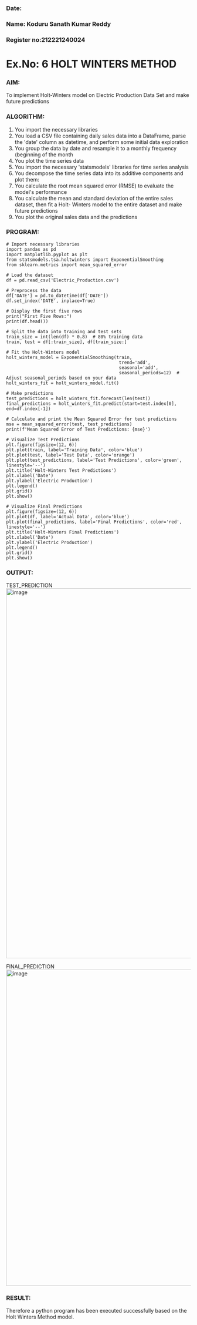 ### Date: 
### Name: Koduru Sanath Kumar Reddy 
### Register no:212221240024
# Ex.No: 6               HOLT WINTERS METHOD




### AIM: 
To implement Holt-Winters model on Electric Production Data Set and make future predictions

### ALGORITHM:
1. You import the necessary libraries
2. You load a CSV file containing daily sales data into a DataFrame, parse the 'date' column as
datetime, and perform some initial data exploration
3. You group the data by date and resample it to a monthly frequency (beginning of the month
4. You plot the time series data
5. You import the necessary 'statsmodels' libraries for time series analysis
6. You decompose the time series data into its additive components and plot them:
7. You calculate the root mean squared error (RMSE) to evaluate the model's performance
8. You calculate the mean and standard deviation of the entire sales dataset, then fit a Holt-
Winters model to the entire dataset and make future predictions
9. You plot the original sales data and the predictions
### PROGRAM:

~~~
# Import necessary libraries
import pandas as pd
import matplotlib.pyplot as plt
from statsmodels.tsa.holtwinters import ExponentialSmoothing
from sklearn.metrics import mean_squared_error

# Load the dataset
df = pd.read_csv('Electric_Production.csv')

# Preprocess the data
df['DATE'] = pd.to_datetime(df['DATE'])
df.set_index('DATE', inplace=True)

# Display the first five rows
print("First Five Rows:")
print(df.head())

# Split the data into training and test sets
train_size = int(len(df) * 0.8)  # 80% training data
train, test = df[:train_size], df[train_size:]

# Fit the Holt-Winters model
holt_winters_model = ExponentialSmoothing(train, 
                                           trend='add', 
                                           seasonal='add', 
                                           seasonal_periods=12)  # Adjust seasonal_periods based on your data
holt_winters_fit = holt_winters_model.fit()

# Make predictions
test_predictions = holt_winters_fit.forecast(len(test))
final_predictions = holt_winters_fit.predict(start=test.index[0], end=df.index[-1])

# Calculate and print the Mean Squared Error for test predictions
mse = mean_squared_error(test, test_predictions)
print(f'Mean Squared Error of Test Predictions: {mse}')

# Visualize Test Predictions
plt.figure(figsize=(12, 6))
plt.plot(train, label='Training Data', color='blue')
plt.plot(test, label='Test Data', color='orange')
plt.plot(test_predictions, label='Test Predictions', color='green', linestyle='--')
plt.title('Holt-Winters Test Predictions')
plt.xlabel('Date')
plt.ylabel('Electric Production')
plt.legend()
plt.grid()
plt.show()

# Visualize Final Predictions
plt.figure(figsize=(12, 6))
plt.plot(df, label='Actual Data', color='blue')
plt.plot(final_predictions, label='Final Predictions', color='red', linestyle='--')
plt.title('Holt-Winters Final Predictions')
plt.xlabel('Date')
plt.ylabel('Electric Production')
plt.legend()
plt.grid()
plt.show()
~~~

### OUTPUT:


TEST_PREDICTION
<img width="1007" alt="image" src="https://github.com/user-attachments/assets/ef04b872-95fd-414b-99ac-4e81e80a2e03">




FINAL_PREDICTION
<img width="861" alt="image" src="https://github.com/user-attachments/assets/b5b53e85-ecf7-4bb5-af69-ac8bc2862ef9">


### RESULT:
Therefore a python program has been executed successfully based on the Holt Winters Method model.
